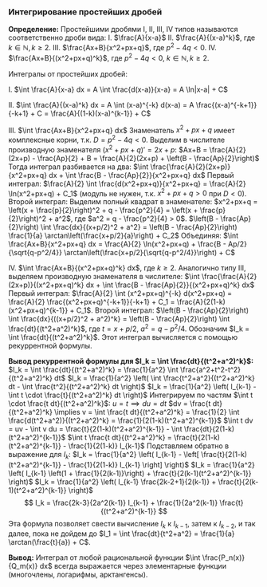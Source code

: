 ### Интегрирование простейших дробей

**Определение:** Простейшими дробями I, II, III, IV типов называются соответственно дроби вида:
I. $\frac{A}{x-a}$
II. $\frac{A}{(x-a)^k}$, где $k \in \mathbb{N}, k \ge 2$.
III. $\frac{Ax+B}{x^2+px+q}$, где $p^2-4q < 0$.
IV. $\frac{Ax+B}{(x^2+px+q)^k}$, где $p^2-4q < 0$, $k \in \mathbb{N}, k \ge 2$.

Интегралы от простейших дробей:

I. $\int \frac{A}{x-a} dx = A \int \frac{d(x-a)}{x-a} = A \ln|x-a| + C$

II. $\int \frac{A}{(x-a)^k} dx = A \int (x-a)^{-k} d(x-a) = A \frac{(x-a)^{-k+1}}{-k+1} + C = \frac{A}{(1-k)(x-a)^{k-1}} + C$

III. $\int \frac{Ax+B}{x^2+px+q} dx$
   Знаменатель $x^2+px+q$ имеет комплексные корни, т.к. $D=p^2-4q<0$.
   Выделим в числителе производную знаменателя $(x^2+px+q)' = 2x+p$:
   $Ax+B = \frac{A}{2}(2x+p) - \frac{Ap}{2} + B = \frac{A}{2}(2x+p) + \left(B - \frac{Ap}{2}\right)$
   Тогда интеграл разбивается на два:
   $\int \frac{\frac{A}{2}(2x+p)}{x^2+px+q} dx + \int \frac{B - \frac{Ap}{2}}{x^2+px+q} dx$
   Первый интеграл: $\frac{A}{2} \int \frac{d(x^2+px+q)}{x^2+px+q} = \frac{A}{2} \ln(x^2+px+q) + C_1$ (модуль не нужен, т.к. $x^2+px+q > 0$ при $D<0$).
   Второй интеграл: Выделим полный квадрат в знаменателе:
   $x^2+px+q = \left(x + \frac{p}{2}\right)^2 + q - \frac{p^2}{4} = \left(x + \frac{p}{2}\right)^2 + a^2$, где $a^2 = q - \frac{p^2}{4} > 0$.
   $\left(B - \frac{Ap}{2}\right) \int \frac{dx}{(x+p/2)^2 + a^2} = \left(B - \frac{Ap}{2}\right) \frac{1}{a} \arctan\left(\frac{x+p/2}{a}\right) + C_2$
   Объединяя:
   $\int \frac{Ax+B}{x^2+px+q} dx = \frac{A}{2} \ln(x^2+px+q) + \frac{B - Ap/2}{\sqrt{q-p^2/4}} \arctan\left(\frac{x+p/2}{\sqrt{q-p^2/4}}\right) + C$

IV. $\int \frac{Ax+B}{(x^2+px+q)^k} dx$, где $k \ge 2$.
   Аналогично типу III, выделяем производную знаменателя в числителе:
   $\int \frac{\frac{A}{2}(2x+p)}{(x^2+px+q)^k} dx + \int \frac{B - \frac{Ap}{2}}{(x^2+px+q)^k} dx$
   Первый интеграл:
   $\frac{A}{2} \int (x^2+px+q)^{-k} d(x^2+px+q) = \frac{A}{2} \frac{(x^2+px+q)^{-k+1}}{-k+1} + C_1 = \frac{A}{2(1-k)(x^2+px+q)^{k-1}} + C_1$.
   Второй интеграл: $\left(B - \frac{Ap}{2}\right) \int \frac{dx}{((x+p/2)^2 + a^2)^k} = \left(B - \frac{Ap}{2}\right) \int \frac{dt}{(t^2+a^2)^k}$, где $t=x+p/2$, $a^2=q-p^2/4$.
   Обозначим $I_k = \int \frac{dt}{(t^2+a^2)^k}$. Этот интеграл вычисляется с помощью рекуррентной формулы.

   **Вывод рекуррентной формулы для $I_k = \int \frac{dt}{(t^2+a^2)^k}$:**
   $I_k = \int \frac{dt}{(t^2+a^2)^k} = \frac{1}{a^2} \int \frac{a^2+t^2-t^2}{(t^2+a^2)^k} dt$
   $I_k = \frac{1}{a^2} \left( \int \frac{t^2+a^2}{(t^2+a^2)^k} dt - \int \frac{t^2}{(t^2+a^2)^k} dt \right)$
   $I_k = \frac{1}{a^2} \left( I_{k-1} - \int t \cdot \frac{t}{(t^2+a^2)^k} dt \right)$
   Интегрируем по частям $\int t \cdot \frac{t dt}{(t^2+a^2)^k}$:
   $u=t \implies du=dt$
   $dv = \frac{t dt}{(t^2+a^2)^k} \implies v = \int \frac{t dt}{(t^2+a^2)^k} = \frac{1}{2} \int \frac{d(t^2+a^2)}{(t^2+a^2)^k} = \frac{1}{2(1-k)(t^2+a^2)^{k-1}}$
   $\int t dv = uv - \int v du = \frac{t}{2(1-k)(t^2+a^2)^{k-1}} - \int \frac{dt}{2(1-k)(t^2+a^2)^{k-1}}$
   $\int t \frac{t dt}{(t^2+a^2)^k} = \frac{t}{2(1-k)(t^2+a^2)^{k-1}} - \frac{1}{2(1-k)} I_{k-1}$
   Подставляем обратно в выражение для $I_k$:
   $I_k = \frac{1}{a^2} \left( I_{k-1} - \left[ \frac{t}{2(1-k)(t^2+a^2)^{k-1}} - \frac{1}{2(1-k)} I_{k-1} \right] \right)$
   $I_k = \frac{1}{a^2} \left( I_{k-1} \left(1 + \frac{1}{2(k-1)}\right) + \frac{t}{2(k-1)(t^2+a^2)^{k-1}} \right)$
   $I_k = \frac{1}{a^2} \left( I_{k-1} \frac{2k-2+1}{2(k-1)} + \frac{t}{2(k-1)(t^2+a^2)^{k-1}} \right)$
   $$ I_k = \frac{2k-3}{2a^2(k-1)} I_{k-1} + \frac{1}{2a^2(k-1)} \frac{t}{(t^2+a^2)^{k-1}} $$
   Эта формула позволяет свести вычисление $I_k$ к $I_{k-1}$, затем к $I_{k-2}$, и так далее, пока не дойдем до $I_1 = \int \frac{dt}{t^2+a^2} = \frac{1}{a} \arctan(\frac{t}{a}) + C$.

**Вывод:** Интеграл от любой рациональной функции $\int \frac{P_n(x)}{Q_m(x)} dx$ всегда выражается через элементарные функции (многочлены, логарифмы, арктангенсы).